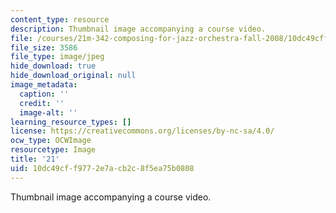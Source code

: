 ```yaml
---
content_type: resource
description: Thumbnail image accompanying a course video.
file: /courses/21m-342-composing-for-jazz-orchestra-fall-2008/10dc49cff9772e7acb2c8f5ea75b0808_21.jpg
file_size: 3586
file_type: image/jpeg
hide_download: true
hide_download_original: null
image_metadata:
  caption: ''
  credit: ''
  image-alt: ''
learning_resource_types: []
license: https://creativecommons.org/licenses/by-nc-sa/4.0/
ocw_type: OCWImage
resourcetype: Image
title: '21'
uid: 10dc49cf-f977-2e7a-cb2c-8f5ea75b0808
---
```

Thumbnail image accompanying a course video.